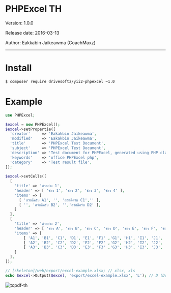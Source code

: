 
PHPExcel TH
============================================================

Version: 1.0.0

Release date: 2016-03-13

Author:	Eakkabin Jaikeawma (CoachMaxz)

------------------------------------------------------------

Install 
============================================================

```
$ composer require drivesoftz/yii2-phpexcel ~1.0
```

Example 
============================================================

```php
use PHPExcel;

$excel = new PHPExcel();
$excel->setPropertie([
  'creator'     => 'Eakakbin Jaikeawma',
  'modified'    => 'Eakakbin Jaikeawma',
  'title'       => 'PHPExcel Test Document',
  'subject'     => 'PHPExcel Test Document',
  'description' => 'Test document for PHPExcel, generated using PHP classes.',
  'keywords'    => 'office PHPExcel php',
  'category'    => 'Test result file',
]);
        
$excel->setCells([
  [
    'title' => 'ตัวอย่าง 1',
    'header' => [ 'ช่อง 1', 'ช่อง 2', 'ช่อง 3', 'ช่อง 4' ],
    'items' => [
      [ 'สวัสดีครับ A1', '', 'สวัสดีครับ C1','' ],
      [ '', 'สวัสดีครับ B2', '','สวัสดีครับ D2' ],
    ]
  ],
  [
    'title' => 'ตัวอย่าง 2',
    'header' => [ 'ช่อง A', 'ช่อง B', 'ช่อง C', 'ช่อง D', 'ช่อง E', 'ช่อง F', 'ช่อง G', 'ช่อง H', 'ช่อง I', 'ช่อง J', 'ช่อง K', 'ช่อง L', 'ช่อง M', 'ช่อง N', 'ช่อง O', 'ช่อง P', 'ช่อง Q', 'ช่อง R', 'ช่อง S', 'ช่อง T', 'ช่อง U', 'ช่อง V', 'ช่อง W', 'ช่อง X', 'ช่อง Y', 'ช่อง Z', 'ช่อง AA', ' ช่อง AB' ],
    'items' => [
        [ 'A1', 'B1', 'C1', 'D1', 'E1', 'F1' ,'G1', 'H1', 'I1', 'J1', 'K1', 'L1', 'M1', 'N1' ,'O1', 'P1', 'Q1', 'R1', 'S1', 'T1', 'U1', 'V1', 'W1', 'X1', 'Y1', 'Z1', 'AA1', 'AB1' ],
        [ 'A2', 'B2', 'C2', 'D2', 'E2', 'F2' ,'G2', 'H2', 'I2', 'J2', 'K2', 'L2', 'M2', 'N2' ,'O2', 'P2', 'Q2', 'R2', 'S2', 'T2', 'U2', 'V2', 'W2', 'X2', 'Y2', 'Z2', 'AA2', 'AB2' ],
        [ 'A3', 'B3', 'C3', 'D3', 'E3', 'F3' ,'G3', 'H3', 'I3', 'J3', 'K3', 'L3', 'M3', 'N3' ,'O3', 'P3', 'Q3', 'R3', 'S3', 'T3', 'U3', 'V3', 'W3', 'X3', 'Y3', 'Z3', 'AA3', 'AB3' ],
    ]
  ],
]);

// [skeleton]/web/export/excel-example.xlsx; // xlsx, xls
echo $excel->Output($excel, 'export/excel-example.xlsx', 'L'); // D (Download), L (Link)

```

<span class="right">![tcpdf-th](img/2016-02-27_10-52-00.png)</span>
